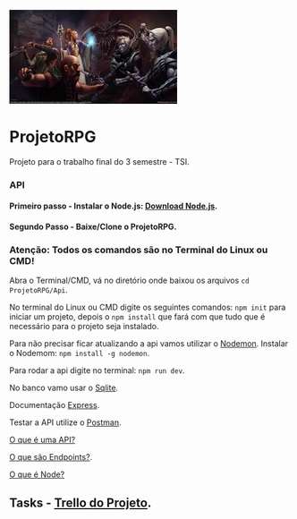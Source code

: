![Logo](Images/dd.jpeg)

# ProjetoRPG


Projeto para o trabalho final do 3 semestre - TSI.

  ### API 

#### Primeiro passo - Instalar o Node.js: [Download Node.js](https://nodejs.org/en/).

#### Segundo Passo - Baixe/Clone o ProjetoRPG.  

### Atenção: Todos os comandos são no Terminal do Linux ou CMD!

Abra o Terminal/CMD, vá no diretório onde baixou os arquivos `cd ProjetoRPG/Api`.

No terminal do Linux ou CMD digite os seguintes comandos: `npm init` para iniciar um projeto, depois o `npm install` que fará com que tudo que é necessário para o projeto seja instalado.



Para não precisar ficar atualizando a api vamos utilizar o [Nodemon](https://nodemon.io/).
Instalar o Nodemom: `npm install -g nodemon`.

Para rodar a api digite no terminal: `npm run dev`.

No banco vamo usar o [Sqlite](https://www.sqlite.org/index.html).

Documentação [Express](https://expressjs.com/).

Testar a API utilize o [Postman](https://www.getpostman.com).

[O que é uma API?](https://www.youtube.com/watch?v=vGuqKIRWosk)

[O que são Endpoints?](https://pt.stackoverflow.com/questions/86399/qual-a-diferen%C3%A7a-entre-endpoint-e-api/86402).

[O que é Node?](https://www.youtube.com/watch?v=Oc71YSSA8Tk)

## Tasks - [Trello do Projeto](https://trello.com/b/LJAgiiLX/projeto-rpg).

